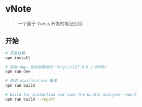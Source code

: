 # vNote

> 一个基于 Vue.js 开发的笔记应用

## 开始

``` bash
# 安装依赖
npm install

# 启动 App，自动加载地址：http://127.0.0.1:8080/
npm run dev

# 使用 minification 编译
npm run build

# build for production and view the bundle analyzer report
npm run build --report
```
